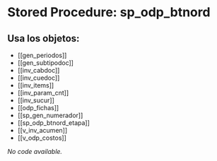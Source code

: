 # Stored Procedure: sp_odp_btnord

## Usa los objetos:
- [[gen_periodos]]
- [[gen_subtipodoc]]
- [[inv_cabdoc]]
- [[inv_cuedoc]]
- [[inv_items]]
- [[inv_param_cnt]]
- [[inv_sucur]]
- [[odp_fichas]]
- [[sp_gen_numerador]]
- [[sp_odp_btnord_etapa]]
- [[v_inv_acumen]]
- [[v_odp_costos]]

*No code available.*

